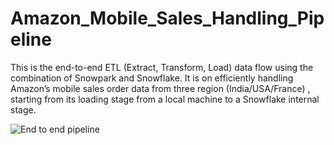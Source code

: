 # Amazon_Mobile_Sales_Handling_Pipeline

This is the end-to-end ETL (Extract, Transform, Load) data flow using the combination of Snowpark and Snowflake. It is on efficiently handling Amazon’s mobile sales order data from three region (India/USA/France) , starting from its loading stage from a local machine to a Snowflake internal stage. 

![End to end pipeline]([https://github.com/Sahishnuta/Amazon_Mobile_Sales_Handling_Pipeline/blob/main/pipeline.png])

